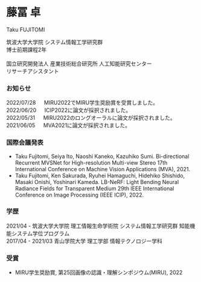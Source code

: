 # 藤冨 卓
Taku FUJITOMI

筑波大学大学院 システム情報工学研究群 
<br>博士前期課程2年
<br><br>
国立研究開発法人 産業技術総合研究所 人工知能研究センター 
<br>リサーチアシスタント

### お知らせ
2022/07/28 &emsp; MIRU2022でMIRU学生奨励賞を受賞しました。
<br>
2022/06/20 &emsp; ICIP2022に論文が採択されました。
<br>
2022/05/31 &emsp; MIRU2022のロングオーラルに論文が採択されました。
<br>
2021/06/05 &emsp; MVA2021に論文が採択されました。
<br>

### 国際会議発表
- Taku Fujitomi, Seiya Ito, Naoshi Kaneko, Kazuhiko Sumi.
Bi-directional Recurrent MVSNet for High-resolution Multi-view Stereo
17th International Conference on Machine Vision Applications (MVA), 2021.
- Taku Fujitomi, Ken Sakurada, Ryuhei Hamaguchi, Hidehiko Shishido, Masaki Onishi, Yoshinari Kameda.
LB-NeRF: Light Bending Neural Radiance Fields for Transparent Medium
29th IEEE International Conference on Image Processing (IEEE ICIP), 2022.

### 学歴
2021/04 - 筑波大学大学院 理工情報生命学術院 システム情報工学研究群 知能機能システム学位プログラム
<br>
2017/04 - 2021/03 青山学院大学 理工学部 情報テクノロジー学科

### 受賞
- MIRU学生奨励賞, 第25回画像の認識・理解シンポジウム(MIRU), 2022

